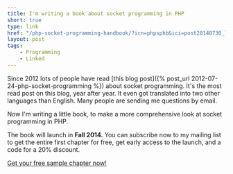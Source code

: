 ```yaml
---
title: I'm writing a book about socket programming in PHP
short: true
type: link
href: "/php-socket-programming-handbook/?icn=phpsphb&ici=post20140730_link"
layout: post
tags:
    - Programming
    - Linked
---
```

Since 2012 lots of people have read [this blog post]({% post_url 2012-07-24-php-socket-programming %})
about socket programming. It's the most read post on this blog, year after year.
It even got translated into two other languages than
English. Many people are sending me questions by email.

Now I'm writing a little book, to make a more comprehensive look at
socket programming in PHP.

The book will launch in __Fall 2014.__ You can subscribe now to my mailing list
to get the entire first chapter for free, get early access to the launch, and a
code for a 20% discount.

<p>
<a href="/php-socket-programming-handbook/subscribe/?icn=phpsphb&ici=post20140730_button" class="button button-primary">Get your
free sample chapter now!</a>
</p>
